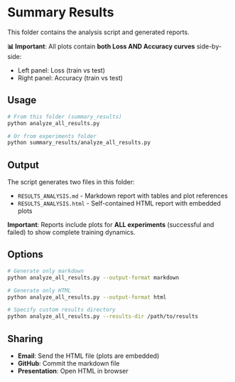 # Summary Results

This folder contains the analysis script and generated reports.

**📊 Important**: All plots contain **both Loss AND Accuracy curves** side-by-side:
- Left panel: Loss (train vs test)
- Right panel: Accuracy (train vs test)

## Usage

```bash
# From this folder (summary_results)
python analyze_all_results.py

# Or from experiments folder
python summary_results/analyze_all_results.py
```

## Output

The script generates two files in this folder:
- `RESULTS_ANALYSIS.md` - Markdown report with tables and plot references
- `RESULTS_ANALYSIS.html` - Self-contained HTML report with embedded plots

**Important**: Reports include plots for **ALL experiments** (successful and failed) to show complete training dynamics.

## Options

```bash
# Generate only markdown
python analyze_all_results.py --output-format markdown

# Generate only HTML
python analyze_all_results.py --output-format html

# Specify custom results directory
python analyze_all_results.py --results-dir /path/to/results
```

## Sharing

- **Email**: Send the HTML file (plots are embedded)
- **GitHub**: Commit the markdown file
- **Presentation**: Open HTML in browser

